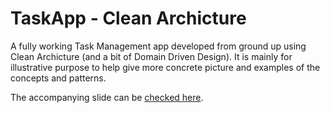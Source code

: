 
# TaskApp - Clean Archicture

A fully working Task Management app developed from ground up using Clean Archicture (and a bit of Domain Driven Design). It is mainly for illustrative purpose to help give more concrete picture and examples of the concepts and patterns. 

The accompanying slide can be [checked here](https://docs.google.com/presentation/d/1ZEg5gY7oY8AtpdztH09bZlB1_U1eFsPN3KKSE6pkCGE/edit?usp=sharing).
